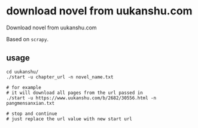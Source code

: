 # download novel from uukanshu.com

Download novel from uukanshu.com

Based on `scrapy`.

## usage

```shell
cd uukanshu/
./start -u chapter_url -n novel_name.txt

# for example
# it will download all pages from the url passed in
./start -u https://www.uukanshu.com/b/2682/30556.html -n pangmensanxian.txt

# stop and continue
# just replace the url value with new start url
```

